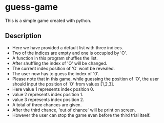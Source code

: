 # guess-game
This is a simple game created with python.

## Description
* Here we have provided a default list with three indices.
* Two of the indices are empty and one is occupied by 'O'.
* A function in this program shuffles the list.
* After shuffling the index of 'O' will be changed.
* The current index position of 'O' wont be revealed.
* The user now has to guess the index of '0'.
* Please note that in this game, while guessing the position of 'O',
  the user should input the position of 'O' from values [1,2,3].
* Here value 1 represents index position 0.
* value 2 represents index position 1.
* value 3 represents index position 2.
* A total of three chances are given.
* After the third chance, 'out of chance' will be print on screen.
* However the user can stop the game even before the third trial itself.
